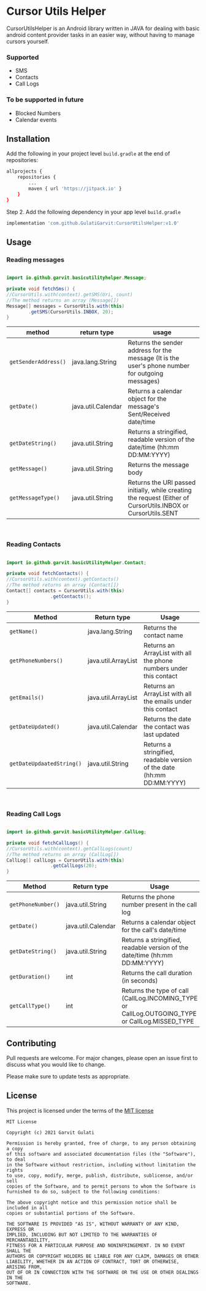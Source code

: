 # Cursor Utils Helper

CursorUtilsHelper is an Android library written in JAVA for dealing with basic android content provider tasks in an easier way, without having to manage cursors yourself.
### Supported
- SMS
- Contacts
- Call Logs

### To be supported in future
- Blocked Numbers
- Calendar events

## Installation

Add the following in your project level `build.gradle` at the end of repositories:
```bash
allprojects {
	repositories {
		...
		maven { url 'https://jitpack.io' }
	}
}
```
Step 2. Add the following dependency in your app level `build.gradle`
```bash
implementation 'com.github.GulatiGarvit:CursorUtilsHelper:v1.0'
  ```

## Usage

### Reading messages

```JAVA

import io.github.garvit.basicutilityhelper.Message;

private void fetchSms() {
//CursorUtils.with(context).getSMS(Uri, count)
//The method returns an array (Message[])
Message[] messages = CursorUtils.with(this)
		.getSMS(CursorUtils.INBOX, 20);
}
```
| method             | return type        | usage                                                                                                                   |
|--------------------|--------------------|-------------------------------------------------------------------------------------------------------------------------|
| `getSenderAddress()` | java.lang.String   | Returns the sender address for the message (It is the user's phone number for outgoing messages)                        |
| `getDate()`          | java.util.Calendar | Returns a calendar object for the message's Sent/Received date/time                                                          |
| `getDateString()`    | java.util.String   | Returns a stringified, readable version of the date/time (hh:mm DD:MM:YYYY)                                                  |
| `getMessage()`       | java.util.String   | Returns the message body                                                                                                |
| `getMessageType()`   | java.util.String   | Returns the URI passed initially, while creating the request (Either of CursorUtils.INBOX or CursorUtils.SENT |

<br>

### Reading Contacts

```JAVA

import io.github.garvit.basicUtilityHelper.Contact;

private void fetchContacts() {
//CursorUtils.with(context).getContacts()
//The method returns an array (Contact[])
Contact[] contacts = CursorUtils.with(this)
				.getContacts();
}

```
| Method                  | Return type         | Usage                                                                      |
|-------------------------|---------------------|----------------------------------------------------------------------------|
| `getName()`               | java.lang.String    | Returns the contact name                                                   |
| `getPhoneNumbers()`       | java.util.ArrayList | Returns an ArrayList<String> with all the phone numbers under this contact |
| `getEmails()`             | java.util.ArrayList | Returns an ArrayList<String> with all the emails under this contact        |
| `getDateUpdated()`        | java.util.Calendar  | Returns the date the contact was last updated                              |
| `getDateUpdaatedString()` | java.util.String    | Returns a stringified, readable version of the date (hh:mm DD:MM:YYYY)     |

<br>

### Reading Call Logs

```JAVA

import io.github.garvit.basicUtilityHelper.CallLog;

private void fetchCallLogs() {
//CursorUtils.with(context).getCallLogs(count)
//The method returns an array (CallLog[])
CallLog[] callLogs = CursorUtils.with(this)
				.getCallLogs(20);
}

```
| Method                  | Return type         | Usage                                                                      |
|-------------------------|---------------------|----------------------------------------------------------------------------|
| `getPhoneNumber()`       | java.util.String | Returns the phone number present in the call log 			     |
| `getDate()`          | java.util.Calendar | Returns a calendar object for the call's date/time                             |
| `getDateString()`    | java.util.String   | Returns a stringified, readable version of the date/time (hh:mm DD:MM:YYYY)    |
| `getDuration()`       | int | Returns the call duration (in seconds)                                                       |
| `getCallType()`       | int | Returns the type of call (CallLog.INCOMING_TYPE or CallLog.OUTGOING_TYPE or CallLog.MISSED_TYPE  |


## Contributing
Pull requests are welcome. For major changes, please open an issue first to discuss what you would like to change.

Please make sure to update tests as appropriate.

## License
This project is licensed under the terms of the [MIT license](https://choosealicense.com/licenses/mit/)

```
MIT License

Copyright (c) 2021 Garvit Gulati

Permission is hereby granted, free of charge, to any person obtaining a copy
of this software and associated documentation files (the "Software"), to deal
in the Software without restriction, including without limitation the rights
to use, copy, modify, merge, publish, distribute, sublicense, and/or sell
copies of the Software, and to permit persons to whom the Software is
furnished to do so, subject to the following conditions:

The above copyright notice and this permission notice shall be included in all
copies or substantial portions of the Software.

THE SOFTWARE IS PROVIDED "AS IS", WITHOUT WARRANTY OF ANY KIND, EXPRESS OR
IMPLIED, INCLUDING BUT NOT LIMITED TO THE WARRANTIES OF MERCHANTABILITY,
FITNESS FOR A PARTICULAR PURPOSE AND NONINFRINGEMENT. IN NO EVENT SHALL THE
AUTHORS OR COPYRIGHT HOLDERS BE LIABLE FOR ANY CLAIM, DAMAGES OR OTHER
LIABILITY, WHETHER IN AN ACTION OF CONTRACT, TORT OR OTHERWISE, ARISING FROM,
OUT OF OR IN CONNECTION WITH THE SOFTWARE OR THE USE OR OTHER DEALINGS IN THE
SOFTWARE.
```
